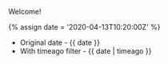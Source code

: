 ---
---

Welcome!

{% assign date = '2020-04-13T10:20:00Z' %}

- Original date - {{ date }}
- With timeago filter - {{ date | timeago }}
